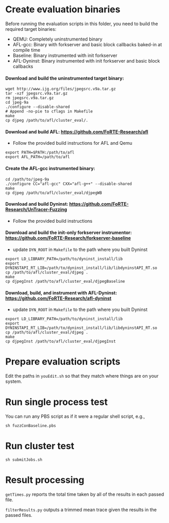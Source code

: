# Create evaluation binaries

Before running the evaluation scripts in this folder, you need to build the required target binaries:
* QEMU: Completely uninstrumented binary
* AFL-gcc: Binary with forkserver and basic block callbacks baked-in at compile time
* Baseline: Binary instrumented with init forkserver
* AFL-Dyninst: Binary instrumented with init forkserver and basic block callbacks
 
#### Download and build the uninstrumented target binary:

```
wget http://www.ijg.org/files/jpegsrc.v9a.tar.gz
tar -xzf jpegsrc.v9a.tar.gz
rm jpegsrc.v9a.tar.gz
cd jpeg-9a
./configure --disable-shared
# Append -no-pie to cflags in Makefile
make
cp djpeg /path/to/afl/cluster_eval/.
```

#### Download and build AFL: https://github.com/FoRTE-Research/afl
* Follow the provided build instructions for AFL and Qemu

```
export PATH=$PATH:/path/to/afl
export AFL_PATH=/path/to/afl
```

#### Create the AFL-gcc instrumented binary:

```
cd /path/to/jpeg-9a
./configure CC="afl-gcc" CXX="afl-g++" --disable-shared
make
cp djpeg /path/to/afl/cluster_eval/djpegWB
```

#### Download and build Dyninst: https://github.com/FoRTE-Research/UnTracer-Fuzzing
* Follow the provided build instructions

#### Download and build the init-only forkserver instrumentor: https://github.com/FoRTE-Research/forkserver-baseline
* update `DYN_ROOT` in `Makefile` to the path where you built Dyninst

```
export LD_LIBRARY_PATH=/path/to/dyninst_install/lib
export DYNINSTAPI_RT_LIB=/path/to/dyninst_install/lib/libdyninstAPI_RT.so
cp /path/to/afl/cluster_eval/djpeg .
make
cp djpegInst /path/to/afl/cluster_eval/djpegBaseline
```

#### Download, build, and instrument with AFL-Dyninst: https://github.com/FoRTE-Research/afl-dyninst
* update `DYN_ROOT` in `Makefile` to the path where you built Dyninst

```
export LD_LIBRARY_PATH=/path/to/dyninst_install/lib
export DYNINSTAPI_RT_LIB=/path/to/dyninst_install/lib/libdyninstAPI_RT.so
cp /path/to/afl/cluster_eval/djpeg .
make
cp djpegInst /path/to/afl/cluster_eval/djpegInst
```

# Prepare evaluation scripts
  
Edit the paths in `youEdit.sh` so that they match where things are on your system.
  
# Run single process test
  
You can run any PBS script as if it were a regular shell script, e.g.,
  
```
sh fuzzConBaseline.pbs
```
  
# Run cluster test
  
```
sh submitJobs.sh
```
  
# Result processing
  
`getTimes.py` reports the total time taken by all of the results in each passed file.
   
`filterResults.py` outputs a trimmed mean trace given the results in the passed files.
  
